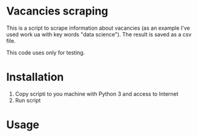 # Vacancies scraping

This is a script to scrape information about vacancies (as an example I've used work ua with key words "data science"). The result is saved as a csv file.

This code uses only for testing.

# Installation

  1. Copy scripti to you machine with Python 3 and access to Internet
  2. Run script
  
# Usage

